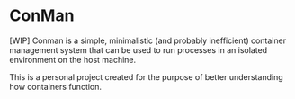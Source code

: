 # ConMan
[WIP]
Conman is a simple, minimalistic (and probably inefficient) container management system that can be used to run processes in an isolated environment on the host machine.

This is a personal project created for the purpose of better understanding how containers function.
